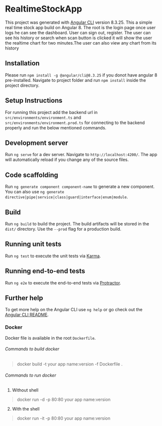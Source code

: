 # RealtimeStockApp

This project was generated with [Angular CLI](https://github.com/angular/angular-cli) version 8.3.25. This a simple real time stock app build on Angular 8.
The root is the login page once user logs he can see the dashboard. User can sign out, register. The user can see his history or search when scan button is clicked it will show the user the realtime chart for two minutes.The user can also view any chart from its history

## Installation

Please run `npm install -g @angular/cli@8.3.25` if you donot have angular 8 pre-installed.
Navigate to project folder and run `npm install` inside the project directory.

## Setup Instructions
For running this project add the backend url in `src/environments/environment.ts` and `src/environments/environment.prod.ts` for connecting to the backend properly and run the below mentioned commands.

## Development server

Run `ng serve` for a dev server. Navigate to `http://localhost:4200/`. The app will automatically reload if you change any of the source files.

## Code scaffolding

Run `ng generate component component-name` to generate a new component. You can also use `ng generate directive|pipe|service|class|guard|interface|enum|module`.

## Build

Run `ng build` to build the project. The build artifacts will be stored in the `dist/` directory. Use the `--prod` flag for a production build.

## Running unit tests

Run `ng test` to execute the unit tests via [Karma](https://karma-runner.github.io).

## Running end-to-end tests

Run `ng e2e` to execute the end-to-end tests via [Protractor](http://www.protractortest.org/).

## Further help

To get more help on the Angular CLI use `ng help` or go check out the [Angular CLI README](https://github.com/angular/angular-cli/blob/master/README.md).

### Docker
Docker file is available in the root `Dockerfile`.

###### Commands to build docker
> docker build -t your app name:version  -f Dockerfile .

###### Commands to run docker
1. Without shell
> docker run -d -p 80:80 your app name:version
2. With the shell
> docker run -it -p 80:80 your app name:version

